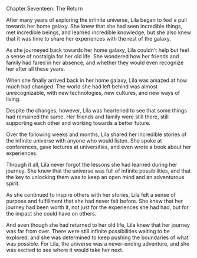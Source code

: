 Chapter Seventeen: The Return

After many years of exploring the infinite universe, Lila began to feel a pull towards her home galaxy. She knew that she had seen incredible things, met incredible beings, and learned incredible knowledge, but she also knew that it was time to share her experiences with the rest of the galaxy.

As she journeyed back towards her home galaxy, Lila couldn't help but feel a sense of nostalgia for her old life. She wondered how her friends and family had fared in her absence, and whether they would even recognize her after all these years.

When she finally arrived back in her home galaxy, Lila was amazed at how much had changed. The world she had left behind was almost unrecognizable, with new technologies, new cultures, and new ways of living.

Despite the changes, however, Lila was heartened to see that some things had remained the same. Her friends and family were still there, still supporting each other and working towards a better future.

Over the following weeks and months, Lila shared her incredible stories of the infinite universe with anyone who would listen. She spoke at conferences, gave lectures at universities, and even wrote a book about her experiences.

Through it all, Lila never forgot the lessons she had learned during her journey. She knew that the universe was full of infinite possibilities, and that the key to unlocking them was to keep an open mind and an adventurous spirit.

As she continued to inspire others with her stories, Lila felt a sense of purpose and fulfillment that she had never felt before. She knew that her journey had been worth it, not just for the experiences she had had, but for the impact she could have on others.

And even though she had returned to her old life, Lila knew that her journey was far from over. There were still infinite possibilities waiting to be explored, and she was determined to keep pushing the boundaries of what was possible. For Lila, the universe was a never-ending adventure, and she was excited to see where it would take her next.
